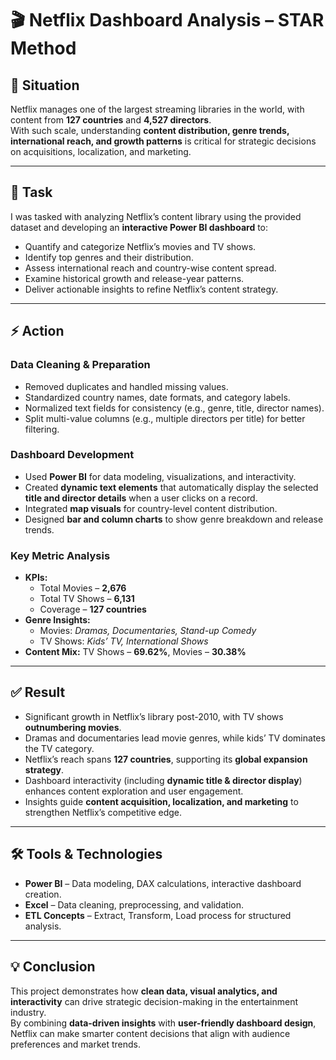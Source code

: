 # 🎬 Netflix Dashboard Analysis – STAR Method

## 📍 Situation
Netflix manages one of the largest streaming libraries in the world, with content from **127 countries** and **4,527 directors**.  
With such scale, understanding **content distribution, genre trends, international reach, and growth patterns** is critical for strategic decisions on acquisitions, localization, and marketing.

---

## 🎯 Task
I was tasked with analyzing Netflix’s content library using the provided dataset and developing an **interactive Power BI dashboard** to:

- Quantify and categorize Netflix’s movies and TV shows.
- Identify top genres and their distribution.
- Assess international reach and country-wise content spread.
- Examine historical growth and release-year patterns.
- Deliver actionable insights to refine Netflix’s content strategy.

---

## ⚡ Action

### **Data Cleaning & Preparation**
- Removed duplicates and handled missing values.
- Standardized country names, date formats, and category labels.
- Normalized text fields for consistency (e.g., genre, title, director names).
- Split multi-value columns (e.g., multiple directors per title) for better filtering.

### **Dashboard Development**
- Used **Power BI** for data modeling, visualizations, and interactivity.
- Created **dynamic text elements** that automatically display the selected **title and director details** when a user clicks on a record.
- Integrated **map visuals** for country-level content distribution.
- Designed **bar and column charts** to show genre breakdown and release trends.

### **Key Metric Analysis**
- **KPIs:**  
  - Total Movies – **2,676**  
  - Total TV Shows – **6,131**  
  - Coverage – **127 countries**  
- **Genre Insights:**  
  - Movies: *Dramas, Documentaries, Stand-up Comedy*  
  - TV Shows: *Kids’ TV, International Shows*  
- **Content Mix:** TV Shows – **69.62%**, Movies – **30.38%**

---

## ✅ Result
- Significant growth in Netflix’s library post-2010, with TV shows **outnumbering movies**.
- Dramas and documentaries lead movie genres, while kids’ TV dominates the TV category.
- Netflix’s reach spans **127 countries**, supporting its **global expansion strategy**.
- Dashboard interactivity (including **dynamic title & director display**) enhances content exploration and user engagement.
- Insights guide **content acquisition, localization, and marketing** to strengthen Netflix’s competitive edge.

---

## 🛠 Tools & Technologies
- **Power BI** – Data modeling, DAX calculations, interactive dashboard creation.
- **Excel** – Data cleaning, preprocessing, and validation.
- **ETL Concepts** – Extract, Transform, Load process for structured analysis.

---

## 💡 Conclusion
This project demonstrates how **clean data, visual analytics, and interactivity** can drive strategic decision-making in the entertainment industry.  
By combining **data-driven insights** with **user-friendly dashboard design**, Netflix can make smarter content decisions that align with audience preferences and market trends.
